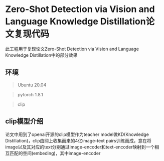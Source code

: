 # Zero-Shot Detection via Vision and Language Knowledge Distillation论文复现代码
此工程用于复现论文Zero-Shot Detection via Vision and Language Knowledge Distillation中的部分效果
## 环境
> Ubuntu 20.04

> pytorch 1.8.1

> clip
## clip模型介绍
论文中用到了openai开源的clip模型作为teacher model做KD(Knowledge Distillation)，clip由网上收集而来的4亿image-text pairs训练而成，意在将image以及其对应的text分别通过image-encoder和text-encoder映射到一个相互匹配的空间(embeding)，其中image-encoder